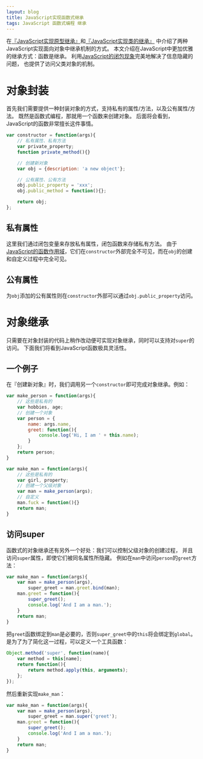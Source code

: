 ```yaml
---
layout: blog
title: JavaScript实现函数式继承
tags: JavaScript 函数式编程 继承
---
```


在[『JavaScript实现原型继承』][proto]和[『JavaScript实现类的继承』][class]
中介绍了两种JavaScript实现面向对象中继承机制的方式。
本文介绍在JavaScript中更加优雅的继承方式：函数是继承。
利用[JavaScript的闭包现象][closure]完美地解决了信息隐藏的问题，
也提供了访问父类对象的机制。

<!--more-->

# 对象封装

首先我们需要提供一种封装对象的方式，支持私有的属性/方法，以及公有属性/方法。
既然是函数式编程，那就用一个函数来创建对象。
后面将会看到，JavaScript的函数非常擅长这件事情。

```javascript
var constructor = function(args){
    // 私有属性、私有方法
    var private_property;
    function private_method(){}

    // 创建新对象
    var obj = {description: 'a new object'};

    // 公有属性、公有方法
    obj.public_property = 'xxx';
    obj.public_method = function(){};

    return obj;
};
```

## 私有属性

这里我们通过闭包变量来存放私有属性，闭包函数来存储私有方法。
由于[JavaScript的函数作用域][closure]，它们在`constructor`外部完全不可见，而在`obj`的创建和自定义过程中完全可见。

## 公有属性

为`obj`添加的公有属性则在`constructor`外部可以通过`obj.public_property`访问。

# 对象继承

只需要在对象封装的代码上稍作改动便可实现对象继承，同时可以支持对`super`的访问。
下面我们将看到JavaScript函数极具灵活性。

## 一个例子

在『创建新对象』时，我们调用另一个`constructor`即可完成对象继承。例如：

```javascript
var make_person = function(args){
    // 这些是私有的
    var hobbies, age;
    // 创建一个对象
    var person = {
        name: args.name,
        greet: function(){ 
            console.log('Hi, I am ' + this.name);
        }
    };
    return person;
}

var make_man = function(args){
    // 这些是私有的
    var girl, property;
    // 创建一个父级对象
    var man = make_person(args);
    // 自定义
    man.fuck = function(){}
    return man;
}
```

## 访问super

函数式的对象继承还有另外一个好处：我们可以控制父级对象的创建过程，
并且访问`super`属性，即使它们被同名属性所隐藏。
例如在`man`中访问`person`的`greet`方法：

```javascript
var make_man = function(args){
    var man = make_person(args),
        super_greet = man.greet.bind(man);
    man.greet = function(){
        super_greet();
        console.log('And I am a man.');
    }
    return man;
}
```

把`greet`函数绑定到`man`是必要的，否则`super_greet`中的`this`将会绑定到`global`。
是为了为了简化这一过程，可以定义一个工具函数：

```javascript
Object.method('super', function(name){
    var method = this[name];
    return function(){
        return method.apply(this, arguments);
    };
});
```

然后重新实现`make_man`：

```javascript
var make_man = function(args){
    var man = make_person(args),
        super_greet = man.super('greet');
    man.greet = function(){
        super_greet();
        console.log('And I am a man.');
    }
    return man;
}
```

[closure]: /2016/02/05/js-scope.html
[proto]: /2016/02/17/js-prototypal-inheritance.html
[class]: /2016/02/15/js-classical-inheritance.html

